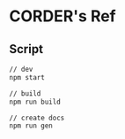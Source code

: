 # CORDER's Ref

## Script
```bash
// dev
npm start

// build
npm run build

// create docs
npm run gen
```